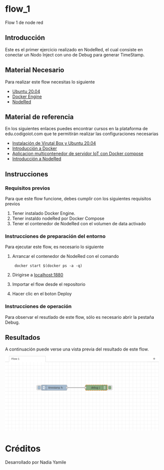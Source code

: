 # flow_1
 Flow 1 de node red

## Introducción


Este es el primer ejercicio realizado en NodeRed, el cual consiste en conectar un Nodo Inject con uno de Debug para generar TimeStamp.

## Material Necesario

Para realizar este flow necesitas lo siguiente

- [Ubuntu 20.04](https://releases.ubuntu.com/20.04/)
- [Docker Engine](https://docs.docker.com/engine/install/ubuntu/#install-using-the-convenience-script)
- [NodeRed](https://nodered.org/docs/getting-started/local)

## Material de referencia

En los siguientes enlaces puedes encontrar cursos en la plataforma de edu.codigoiot.com que te permitirán realizar las configuraciones necesarias

- [Instalación de Virutal Box y Ubuntu 20.04](https://edu.codigoiot.com/course/view.php?id=812)
- [Introducción a Docker](https://edu.codigoiot.com/course/view.php?id=996)
- [Aplicacion multicontenedor de servidor IoT con Docker compose](https://edu.codigoiot.com/mod/lesson/view.php?id=3889&pageid=3804&startlastseen=no)
- [Introducción a NodeRed](https://edu.codigoiot.com/course/view.php?id=278)

## Instrucciones

### Requisitos previos

Para que este flow funcione, debes cumplir con los siguientes requisitos previos
1. Tener instalado Docker Engine.
2. Tener instaldo nodeRed por Docker Compose
3. Tener el contenedor de NodeRed con el volumen de data activado

### Instrucciones de preparación del entorno

Para ejecutar este flow, es necesario lo siguiente
1. Arrancar el contenedor de NodeRed con el comando
        
        docker start $(docker ps -a -q)

2. Dirigirse a [localhost:1880](localhost:1880)
3. Importar el flow desde el repositorio
4. Hacer clic en el boton Deploy

### Instrucciones de operación

Para observar el resutlado de este flow, sólo es necesario abrir la pestaña Debug.

## Resultados

A continuación puede verse una vista previa del resultado de este flow.

![](https://github.com/NYamDN/flow_1/blob/main/imagenes/Captura%20desde%202023-06-14%2013-04-14.png?raw=true)


# Créditos

Desarrollado por Nadia Yamile